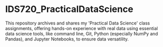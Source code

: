 # IDS720_PracticalDataScience
This repository archives and shares my 'Practical Data Science' class assignments, offering hands-on experience with real data using essential data science tools, like command line, Git, Python (especially NumPy and Pandas), and Jupyter Notebooks, to ensure data versatility.
